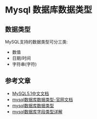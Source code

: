# Mysql 数据库数据类型

## 数据类型

MySQL支持的数据类型可分三类:
* 数值
* 日期/时间
* 字符串(字符)



## 参考文章

* [MySQL5.1中文文档](https://www.mysqlzh.com/)
* [mysql数据库数据类型-官网文档](https://dev.mysql.com/doc/refman/5.6/en/data-types.html)
* [mysql数据库数据类型](https://www.runoob.com/mysql/mysql-data-types.html)
* [mysql数据库字段类型详解](https://www.cnblogs.com/peteremperor/p/10250574.html)